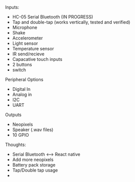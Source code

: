 Inputs:

- HC-05 Serial Bluetooth (IN PROGRESS)
- Tap and double-tap (works vertically, tested and verified)
- Microphone
- Shake
- Accelerometer
- Light sensor
- Temperature sensor 
- IR send/recieve
- Capacative touch inputs
- 2 buttons 
- switch

Peripheral Options

- Digital In
- Analog in
- I2C
- UART  

Outputs 

- Neopixels
- Speaker (.wav files)
- 10 GPIO

Thoughts:

- Serial Bluetooth <--> React native 
- Add more neopixels
- Battery pack storage
- Tap/Double tap usage
- 